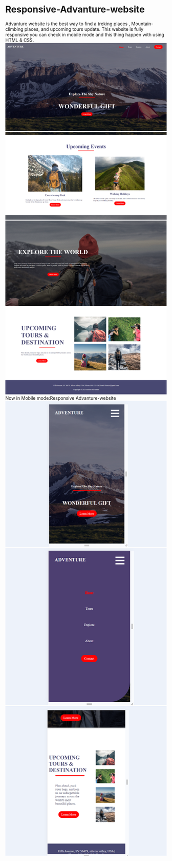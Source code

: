# Responsive-Advanture-website
Advanture website is the best way to find a treking places , Mountain-climbing places, and upcoming tours update. This website is fully responsive you can check in mobile mode and this thing happen with using HTML & CSS.
![image alt](https://github.com/Rajiv-mandal04/Responsive-Advanture-website/blob/41a3b6a1c29da87bc796c234149d781f538c7217/Screenshot%202025-04-24%20025408.png)
![image alt](https://github.com/Rajiv-mandal04/Responsive-Advanture-website/blob/12f3439ffe24718dffcbda1496b16984d92db825/Screenshot%202025-04-24%20025438.png)
![image alt](https://github.com/Rajiv-mandal04/Responsive-Advanture-website/blob/56fc73510828eae29ab0499f3202a2708ddd3a64/Screenshot%202025-04-24%20025502.png)
![image alt](https://github.com/Rajiv-mandal04/Responsive-Advanture-website/blob/d5bfb89d86e4ea71e16eec602fde562c84a18a36/Screenshot%202025-04-24%20025524.png)
Now in Mobile mode:Responsive Advanture-website
![image alt](https://github.com/Rajiv-mandal04/Responsive-Advanture-website/blob/d4421c987387f41e18dae42c582653b107caa4fc/Screenshot%202025-04-24%20025627.png)
![image alt](https://github.com/Rajiv-mandal04/Responsive-Advanture-website/blob/f62d2bdc6157a81e4913e57811b70b78fac7b86f/Screenshot%202025-04-24%20025647.png)
![image alt](https://github.com/Rajiv-mandal04/Responsive-Advanture-website/blob/2c3a2135aceefe0c64a4bdb36ff6584c02681426/Screenshot%202025-04-24%20025713.png)

